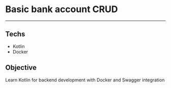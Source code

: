 # Basic bank account CRUD
___
## Techs
- Kotlin
- Docker

## Objective

Learn Kotlin for backend development
with Docker and Swagger integration

